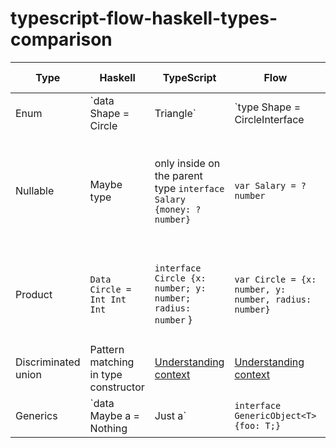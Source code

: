 # typescript-flow-haskell-types-comparison

| Type  | Haskell  | TypeScript  | Flow | JsDoc | JSON Schema  |
|---|---|---|---|---|---|
| Enum  |  `data Shape = Circle | Triangle` | `type Shape = CircleInterface | TriangleInterface`  |  `var Shape: CircleVar | TriangleVar` | `({x: number, y: number, r: number}|{x: number, y: number, a: number, b: number, c: number})` |`anyOf: [{ type: "object"}, { type: "object"}]` |
| Nullable | Maybe type | only inside on the parent type `interface Salary {money: ?number}` | `var Salary = ?number` | `?number` | Depends on parser, either `type: null` if it supports undefined as well or using `required` |
|Product|`Data Circle = Int Int Int`| `interface Circle {x: number; y: number; radius: number` }| `var Circle = {x: number, y: number, radius: number}` | `{x: number; y: number; radius: number}` | `type: "object", properties: {x: "number", y: "number", radius: "number"}` |
| Discriminated union  |  Pattern matching in type constructor | [Understanding context](https://github.com/Microsoft/TypeScript/pull/9163)  |  [Understanding context](https://flowtype.org/blog/2015/07/03/Disjoint-Unions.html) |  - | - |
|Generics| `data Maybe a = Nothing | Just a`  | `interface GenericObject<T> {foo: T;}` | `type GenericObject<T> = { foo: T };` | - | - |

